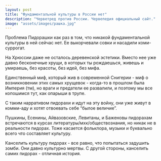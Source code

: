 ```yaml
---
layout: post
title: "Фундаментальной культуры в России нет"
description: "Черветред против России. Червепедия официальный сайт."
image: "assets/images/рашка.jpg"
---
```

<p>Проблема Пидорашки как раз в том, что никакой фундаментальной культуры в ней сейчас нет. Ее выкорчевали совки и насадили коми-суррогат.

На Хрюссии даже не осталось деревенской эстетики. Вместо нее уже давно бесконечные хрущи, в которых ты рождаешься, живешь и умираешь, без красоты, без идей, без мифа.

Единственный миф, который жив в современной Снигерии - миф о возникновении этих самых хрущевок - когда-то в прошлом была Империя (тм), но враги и предатели ее развалили, и поэтому мы все копошимся тут, как опарыши в трупе.

С таким нарративом пидорахи и идут на эту войну, они уже живут в комми-аду и хотят отвоевать себе “былое величие”.

Пушкины, Есенины, Айвазовские, Левитаны, и Баженовы пидорахам встречаются в курсах литературы/мхк/обществознания, но никак не в реальности пидорах. Тоже касается фольклора, музыки и буквально всего что составляет культуру.

Канселить культуру пидорах - все равно, что попытаться задушить зомби. Они давно культурно мертвы. С другой стороны, канселить самих пидорах - отличная история.</p>

